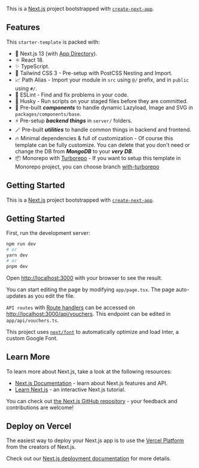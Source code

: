 This is a [Next.js](https://nextjs.org/) project bootstrapped with [`create-next-app`](https://github.com/vercel/next.js/tree/canary/packages/create-next-app).

## Features
This `starter-template` is packed with:

- 🎉 Next.js 13 (with [App Directory](https://nextjs.org/docs/app)).
- ⚛️ React 18.
- ✨ TypeScript.
- 💨 Tailwind CSS 3 - Pre-setup with PostCSS Nesting and Import.
- 📈 Path Alias - Import your module in `src` using `@/` prefix, and in `public` using `#/`.
- 📏 ESLint - Find and fix problems in your code.
- 🐶 Husky - Run scripts on your staged files before they are committed.
- 🧩 Pre-built ***components*** to handle dynamic Lazyload, Image and SVG in `packages/components/base`.
- ⚡️ Pre-setup ***backend things*** in `server/` folders.
- 🪄 Pre-built ***utilities*** to handle common things in backend and frontend.
- 🔥 Minimal dependencies & full of customization - Of course this template can be fully customize. You can delete that you don't need or change the DB from ***MongoDB*** to your ***very DB***.
- 📦 Monorepo with [Turborepo](https://turbo.build/repo) - If you want to setup this template in Monorepo project, you can choose branch [with-turborepo](https://github.com/gadingnst/fullstack-next-template/tree/with-turborepo)

## Getting Started

This is a [Next.js](https://nextjs.org/) project bootstrapped with [`create-next-app`](https://github.com/vercel/next.js/tree/canary/packages/create-next-app).

## Getting Started

First, run the development server:

```bash
npm run dev
# or
yarn dev
# or
pnpm dev
```

Open [http://localhost:3000](http://localhost:3000) with your browser to see the result.

You can start editing the page by modifying `app/page.tsx`. The page auto-updates as you edit the file.

`API routes` with [Route handlers](https://nextjs.org/docs/app/building-your-application/routing/router-handlers) can be accessed on [http://localhost:3000/api/vouchers](http://localhost:3000/api/vouchers). This endpoint can be edited in `app/api/vouchers.ts`.

This project uses [`next/font`](https://nextjs.org/docs/basic-features/font-optimization) to automatically optimize and load Inter, a custom Google Font.

## Learn More

To learn more about Next.js, take a look at the following resources:

- [Next.js Documentation](https://nextjs.org/docs) - learn about Next.js features and API.
- [Learn Next.js](https://nextjs.org/learn) - an interactive Next.js tutorial.

You can check out [the Next.js GitHub repository](https://github.com/vercel/next.js/) - your feedback and contributions are welcome!

## Deploy on Vercel

The easiest way to deploy your Next.js app is to use the [Vercel Platform](https://vercel.com/new?utm_medium=default-template&filter=next.js&utm_source=create-next-app&utm_campaign=create-next-app-readme) from the creators of Next.js.

Check out our [Next.js deployment documentation](https://nextjs.org/docs/deployment) for more details.
